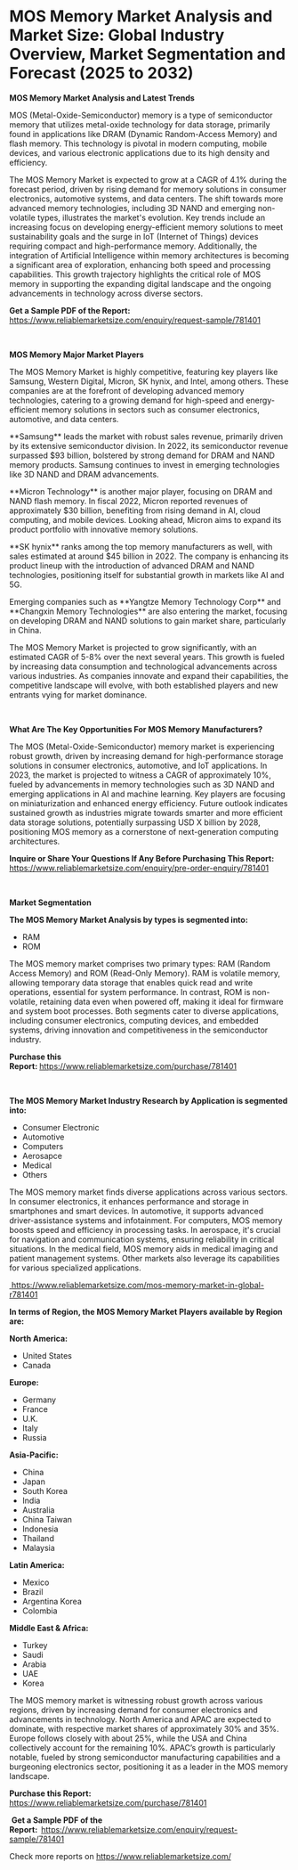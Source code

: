 <p><h1>MOS Memory Market Analysis and Market Size: Global Industry Overview, Market Segmentation and Forecast (2025 to 2032)</h1></p><p><strong>MOS Memory Market Analysis and Latest Trends</strong></p>
<p><p>MOS (Metal-Oxide-Semiconductor) memory is a type of semiconductor memory that utilizes metal-oxide technology for data storage, primarily found in applications like DRAM (Dynamic Random-Access Memory) and flash memory. This technology is pivotal in modern computing, mobile devices, and various electronic applications due to its high density and efficiency.</p><p>The MOS Memory Market is expected to grow at a CAGR of 4.1% during the forecast period, driven by rising demand for memory solutions in consumer electronics, automotive systems, and data centers. The shift towards more advanced memory technologies, including 3D NAND and emerging non-volatile types, illustrates the market's evolution. Key trends include an increasing focus on developing energy-efficient memory solutions to meet sustainability goals and the surge in IoT (Internet of Things) devices requiring compact and high-performance memory. Additionally, the integration of Artificial Intelligence within memory architectures is becoming a significant area of exploration, enhancing both speed and processing capabilities. This growth trajectory highlights the critical role of MOS memory in supporting the expanding digital landscape and the ongoing advancements in technology across diverse sectors.</p></p>
<p><strong>Get a Sample PDF of the Report:&nbsp;</strong> <a href="https://www.reliablemarketsize.com/enquiry/request-sample/781401?utm_campaign=3112&utm_medium=2&utm_source=Github&utm_content=ia&utm_term=26032025&utm_id=mos-memory">https://www.reliablemarketsize.com/enquiry/request-sample/781401</a></p>
<p>&nbsp;</p>
<p><strong>MOS Memory Major Market Players</strong></p>
<p><p>The MOS Memory Market is highly competitive, featuring key players like Samsung, Western Digital, Micron, SK hynix, and Intel, among others. These companies are at the forefront of developing advanced memory technologies, catering to a growing demand for high-speed and energy-efficient memory solutions in sectors such as consumer electronics, automotive, and data centers.</p><p>**Samsung** leads the market with robust sales revenue, primarily driven by its extensive semiconductor division. In 2022, its semiconductor revenue surpassed $93 billion, bolstered by strong demand for DRAM and NAND memory products. Samsung continues to invest in emerging technologies like 3D NAND and DRAM advancements.</p><p>**Micron Technology** is another major player, focusing on DRAM and NAND flash memory. In fiscal 2022, Micron reported revenues of approximately $30 billion, benefiting from rising demand in AI, cloud computing, and mobile devices. Looking ahead, Micron aims to expand its product portfolio with innovative memory solutions.</p><p>**SK hynix** ranks among the top memory manufacturers as well, with sales estimated at around $45 billion in 2022. The company is enhancing its product lineup with the introduction of advanced DRAM and NAND technologies, positioning itself for substantial growth in markets like AI and 5G.</p><p>Emerging companies such as **Yangtze Memory Technology Corp** and **Changxin Memory Technologies** are also entering the market, focusing on developing DRAM and NAND solutions to gain market share, particularly in China.</p><p>The MOS Memory Market is projected to grow significantly, with an estimated CAGR of 5-8% over the next several years. This growth is fueled by increasing data consumption and technological advancements across various industries. As companies innovate and expand their capabilities, the competitive landscape will evolve, with both established players and new entrants vying for market dominance.</p></p>
<p>&nbsp;</p>
<p><strong>What Are The Key Opportunities For MOS Memory Manufacturers?</strong></p>
<p><p>The MOS (Metal-Oxide-Semiconductor) memory market is experiencing robust growth, driven by increasing demand for high-performance storage solutions in consumer electronics, automotive, and IoT applications. In 2023, the market is projected to witness a CAGR of approximately 10%, fueled by advancements in memory technologies such as 3D NAND and emerging applications in AI and machine learning. Key players are focusing on miniaturization and enhanced energy efficiency. Future outlook indicates sustained growth as industries migrate towards smarter and more efficient data storage solutions, potentially surpassing USD X billion by 2028, positioning MOS memory as a cornerstone of next-generation computing architectures.</p></p>
<p><strong>Inquire or Share Your Questions If Any Before Purchasing This Report:</strong> <a href="https://www.reliablemarketsize.com/enquiry/pre-order-enquiry/781401?utm_campaign=3112&utm_medium=2&utm_source=Github&utm_content=ia&utm_term=26032025&utm_id=mos-memory">https://www.reliablemarketsize.com/enquiry/pre-order-enquiry/781401</a></p>
<p>&nbsp;</p>
<p><strong>Market Segmentation</strong></p>
<p><strong>The MOS Memory Market Analysis by types is segmented into:</strong></p>
<p><ul><li>RAM</li><li>ROM</li></ul></p>
<p><p>The MOS memory market comprises two primary types: RAM (Random Access Memory) and ROM (Read-Only Memory). RAM is volatile memory, allowing temporary data storage that enables quick read and write operations, essential for system performance. In contrast, ROM is non-volatile, retaining data even when powered off, making it ideal for firmware and system boot processes. Both segments cater to diverse applications, including consumer electronics, computing devices, and embedded systems, driving innovation and competitiveness in the semiconductor industry.</p></p>
<p><strong>Purchase this Report:&nbsp;</strong><a href="https://www.reliablemarketsize.com/purchase/781401?utm_campaign=3112&utm_medium=2&utm_source=Github&utm_content=ia&utm_term=26032025&utm_id=mos-memory">https://www.reliablemarketsize.com/purchase/781401</a></p>
<p>&nbsp;</p>
<p><strong>The MOS Memory Market Industry Research by Application is segmented into:</strong></p>
<p><ul><li>Consumer Electronic</li><li>Automotive</li><li>Computers</li><li>Aerosapce</li><li>Medical</li><li>Others</li></ul></p>
<p><p>The MOS memory market finds diverse applications across various sectors. In consumer electronics, it enhances performance and storage in smartphones and smart devices. In automotive, it supports advanced driver-assistance systems and infotainment. For computers, MOS memory boosts speed and efficiency in processing tasks. In aerospace, it's crucial for navigation and communication systems, ensuring reliability in critical situations. In the medical field, MOS memory aids in medical imaging and patient management systems. Other markets also leverage its capabilities for various specialized applications.</p></p>
<p><a href="https://www.reliablemarketsize.com/mos-memory-market-in-global-r781401?utm_campaign=3112&utm_medium=2&utm_source=Github&utm_content=ia&utm_term=26032025&utm_id=mos-memory">&nbsp;https://www.reliablemarketsize.com/mos-memory-market-in-global-r781401</a></p>
<p><strong>In terms of Region, the MOS Memory Market Players available by Region are:</strong></p>
<p>
    <p> <strong> North America: </strong>
        <ul>
            <li>United States</li>
            <li>Canada</li>
        </ul>
        </p> 
    <p> <strong> Europe: </strong>
        <ul>
            <li>Germany</li>
            <li>France</li>
            <li>U.K.</li>
            <li>Italy</li>
            <li>Russia</li>
        </ul>
        </p> 
    <p> <strong> Asia-Pacific: </strong>
        <ul>
            <li>China</li>
            <li>Japan</li>
            <li>South Korea</li>
            <li>India</li>
            <li>Australia</li>
            <li>China Taiwan</li>
            <li>Indonesia</li>
            <li>Thailand</li>
            <li>Malaysia</li>
        </ul>
        </p> 
    <p> <strong> Latin America: </strong>
        <ul>
            <li>Mexico</li>
            <li>Brazil</li>
            <li>Argentina Korea</li>
            <li>Colombia</li>
        </ul>
        </p> 
    <p> <strong> Middle East & Africa: </strong>
        <ul>
            <li>Turkey</li>
            <li>Saudi</li>
            <li>Arabia</li>
            <li>UAE</li>
            <li>Korea</li>
        </ul>
    </p>
    </p>
<p><p>The MOS memory market is witnessing robust growth across various regions, driven by increasing demand for consumer electronics and advancements in technology. North America and APAC are expected to dominate, with respective market shares of approximately 30% and 35%. Europe follows closely with about 25%, while the USA and China collectively account for the remaining 10%. APAC’s growth is particularly notable, fueled by strong semiconductor manufacturing capabilities and a burgeoning electronics sector, positioning it as a leader in the MOS memory landscape.</p></p>
<p><strong>Purchase this Report: </strong><a href="https://www.reliablemarketsize.com/purchase/781401?utm_campaign=3112&utm_medium=2&utm_source=Github&utm_content=ia&utm_term=26032025&utm_id=mos-memory">https://www.reliablemarketsize.com/purchase/781401</a></p>
<p>&nbsp;<strong>Get a Sample PDF of the Report:&nbsp;&nbsp;</strong><a href="https://www.reliablemarketsize.com/enquiry/request-sample/781401?utm_campaign=3112&utm_medium=2&utm_source=Github&utm_content=ia&utm_term=26032025&utm_id=mos-memory">https://www.reliablemarketsize.com/enquiry/request-sample/781401</a></p>
<p><strong></strong></p>
<p>Check more reports on <a href="https://www.reliablemarketsize.com/?utm_campaign=3112&utm_medium=2&utm_source=Github&utm_content=ia&utm_term=26032025&utm_id=mos-memory">https://www.reliablemarketsize.com/</a></p>